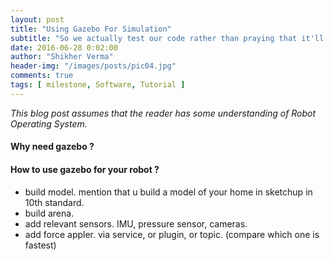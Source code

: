 ```yaml
---
layout: post
title: "Using Gazebo For Simulation"
subtitle: "So we actually test our code rather than praying that it'll work!"
date: 2016-06-28 0:02:00
author: "Shikher Verma"
header-img: "/images/posts/pic04.jpg"
comments: true
tags: [ milestone, Software, Tutorial ]
---
```

*This blog post assumes that the reader has some understanding of Robot Operating System.*

#### Why need gazebo ?

#### How to use gazebo for your robot ?
* build model. mention that u build a model of your home in sketchup in 10th standard.
* build arena.
* add relevant sensors. IMU, pressure sensor, cameras.
* add force appler. via service, or plugin, or topic. (compare which one is fastest)
